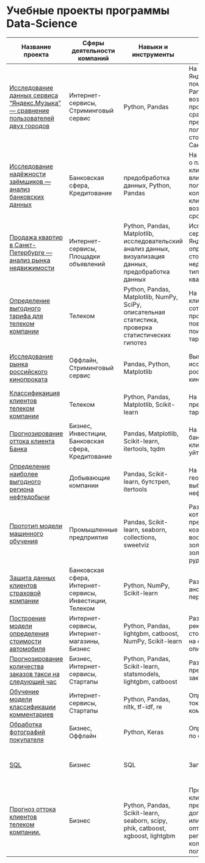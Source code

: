 # Учебные проекты программы Data-Science

| Название проекта | Сферы деятельности компаний | Навыки и инструменты | Задачи проекта | Ключевые слова проекта |
|----------|----------|----------|----------|----------|
| [Исследование данных сервиса “Яндекс.Музыка” — сравнение пользователей двух городов](/ComparisonOfUsers/ComparisonOfUsers.ipynb)   | Интернет-сервисы, Стриминговый сервис | Python, Pandas | На реальных данных Яндекс.Музыки c помощью библиотеки Pandas и её возможностей проверить данные и сравнить поведение и предпочтения пользователей двух столиц — Москвы и Санкт-Петербурга. | обработка данных, дубликаты, пропуски, логическая индексация, группировка, сортировка |
| [Исследование надёжности заёмщиков — анализ банковских данных](/BankDataAnalysis/BankDataAnalysis.ipynb)   | Банковская сфера, Кредитование  | предобработка данных, Python, Pandas   | На основе статистики о платёжеспособности клиентов исследовать влияет ли семейное положение и количество детей клиента на факт возврата кредита в срок   | обработка данных, дубликаты, пропуски, категоризация, декомпозиция |
| [Продажа квартир в Санкт-Петербурге — анализ рынка недвижимости](/RealEstateMarketAnalysis/RealEstateMarketAnalysis.ipynb)    | Интернет-сервисы, Площадки объявлений  | Python, Pandas, Matplotlib, исследовательский анализ данных, визуализация данных, предобработка данных  | Используя данные сервиса Яндекс.Недвижимость, определить рыночную стоимость объектов недвижимости и типичные параметры квартир   | обработка данных, histogram, boxplot, scattermatrix, категоризация, scatterplot,  фрод-мониторинг  |
| [Определение выгодного тарифа для телеком компании](/DeterminingFavorableTariff/DeterminingFavorableTariff.ipynb)   | Телеком   | Python, Pandas, Matplotlib, NumPy, SciPy, описательная статистика, проверка статистических гипотез   | На основе данных клиентов оператора сотовой связи проанализировать поведение клиентов и поиск оптимального тарифа   | обработка данных, histogram, boxplot, статистический тест, критерий Стьюдента   |
| [Исследование рынка российского кинопроката](/FilmDistributionMarketResearch/FilmDistributionMarketResearch.ipynb)  | Оффлайн, Стриминговый сервис   | Pandas, Python, Matplotlib   | Выполнить исследование рынка российского кинопроката   | обработка данных, histogram, boxplot, статистический тест |
| [Классификаиция клиентов телеком компании](/ClientСlassification/ClientСlassification.ipynb) | Телеком | Python, Pandas, Matplotlib, Scikit-learn   | На основе данных предложить клиенту тариф.   | классификация, подбор гиперпараметров, выбор модели МО  |
| [Прогнозирование оттока клиента Банка](/SupervisedLearning/SupervisedLearning.ipynb) | Бизнес, Инвестиции, Банковская сфера, Кредитование | Pandas, Matplotlib, Scikit-learn, itertools, tqdm | На основе данных из банка определить клиент, который может уйти | классификация, подбор гиперпараметров, выбор модели МО |
| [Определение наиболее выгодного региона нефтедобычи](/MLinBusiness/MLinBusiness.ipynb)  | Добывающие компании | Pandas, Scikit-learn, бутстреп, itertools   | На основе данных геологи разведки выбрать район добычи нефти   | регрессия, разработка бизнес-модели, бутстреп |
| [Прототип модели машинного обучения ](/ProcessResearch/ProcessResearch.ipynb)  | Промышленные предприятия   | Pandas, Scikit-learn, seaborn, collections, sweetviz| Разработать модель, которая должна предсказать коэффициент восстановления золота из золотосодержащей руды. | Классификация, бизнес модель |
| [Защита данных клиентов страховой компании ](/CustomerDataProtection/CustomerDataProtection.ipynb) | Банковская сфера, Интернет-сервисы, Инвестиции, Телеком | Python, NumPy, Scikit-learn  | Разработка модели анонимизации персональных данных   | линейная алгебра, регрессия  |
| [Построение модели определения стоимости автомобиля ](/DeterminingValue/DeterminingValue.ipynb) | Интернет-сервисы, Интернет-магазины, Бизнес | Python, Pandas, lightgbm, catboost, NumPy, Scikit-learn | Разработка системы рекомендации стоимости автомобиля на основе его описания | градиентный бустинг, регрессия |
| [Прогнозирование количества заказов такси на следующий час ](/PredictingNumber/PredictingNumber.ipynb) | Бизнес, Интернет-сервисы, Стартапы  | Python, Pandas, Scikit-learn, statsmodels, lightgbm, catboost  | Разработка системы предсказания объема заказа.   | временные ряды, регрессия, предсказания  |
| [Обучение модели классификации комментариев](/CommentClassification/CommentClassification.ipynb) | Интернет-сервисы, Стартапы | Python, Pandas, nltk, tf-idf, re  | Определение токсичности комментариев. | обработка естественного языка, NLP |
| [Обработка фотографий покупателя](/CV/CV.ipynb) | Бизнес, Оффлайн  | Python, Keras | Определение возраста по фотографии |обработка изображени, нейронные сети |
| [SQL](/BaseSQL/SQL.ipynb) | Бизнес  | SQL | Запросы к базе данных | WHERE, HAVING, GROUP BY , JOIN, UNION, вложенные запросы. |
| [Прогноз оттока клиентов телеком компании.](/ChurnForecast/ChurnForecast.ipynb) | Бизнес  | Python, Pandas, Scikit-learn, seaborn, scipy, phik, catboost, xgboost, lightgbm | Прогноз оттока клиентов для предложения им ряда дополнительных услуг или бонусов для оптимизации и регулировки количества пользователей | классификация, подбор гиперпараметров, выбор модели МО |


